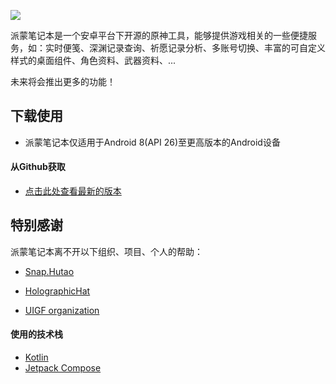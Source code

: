 ![](https://cdn.jsdelivr.net/gh/QooLianyi/PaimonsNotebook.github.io/bg_paimonsnotebook_uigf.webp)

派蒙笔记本是一个安卓平台下开源的原神工具，能够提供游戏相关的一些便捷服务，如：实时便笺、深渊记录查询、祈愿记录分析、多账号切换、丰富的可自定义样式的桌面组件、角色资料、武器资料、...

未来将会推出更多的功能！

## 下载使用

- 派蒙笔记本仅适用于Android 8(API 26)至更高版本的Android设备

#### 从Github获取

- [点击此处查看最新的版本](https://github.com/QooLianyi/PaimonsNotebook/releases/latest)

## 特别感谢

派蒙笔记本离不开以下组织、项目、个人的帮助：

- [Snap.Hutao](https://github.com/DGP-Studio/Snap.Hutao)
- [HolographicHat](https://github.com/HolographicHat)

- [UIGF organization](https://uigf.org/)

#### 使用的技术栈

- [Kotlin](https://github.com/JetBrains/kotlin)
- [Jetpack Compose](https://developer.android.com/jetpack/compose)

